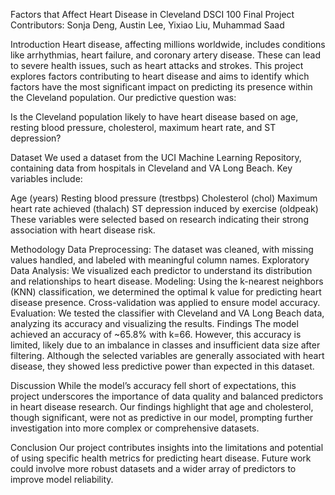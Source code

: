 Factors that Affect Heart Disease in Cleveland
DSCI 100 Final Project
Contributors: Sonja Deng, Austin Lee, Yixiao Liu, Muhammad Saad

Introduction
Heart disease, affecting millions worldwide, includes conditions like arrhythmias, heart failure, and coronary artery disease. These can lead to severe health issues, such as heart attacks and strokes. This project explores factors contributing to heart disease and aims to identify which factors have the most significant impact on predicting its presence within the Cleveland population. Our predictive question was:

Is the Cleveland population likely to have heart disease based on age, resting blood pressure, cholesterol, maximum heart rate, and ST depression?

Dataset
We used a dataset from the UCI Machine Learning Repository, containing data from hospitals in Cleveland and VA Long Beach. Key variables include:

Age (years)
Resting blood pressure (trestbps)
Cholesterol (chol)
Maximum heart rate achieved (thalach)
ST depression induced by exercise (oldpeak)
These variables were selected based on research indicating their strong association with heart disease risk.

Methodology
Data Preprocessing: The dataset was cleaned, with missing values handled, and labeled with meaningful column names.
Exploratory Data Analysis: We visualized each predictor to understand its distribution and relationships to heart disease.
Modeling: Using the k-nearest neighbors (KNN) classification, we determined the optimal k value for predicting heart disease presence. Cross-validation was applied to ensure model accuracy.
Evaluation: We tested the classifier with Cleveland and VA Long Beach data, analyzing its accuracy and visualizing the results.
Findings
The model achieved an accuracy of ~65.8% with k=66. However, this accuracy is limited, likely due to an imbalance in classes and insufficient data size after filtering. Although the selected variables are generally associated with heart disease, they showed less predictive power than expected in this dataset.

Discussion
While the model’s accuracy fell short of expectations, this project underscores the importance of data quality and balanced predictors in heart disease research. Our findings highlight that age and cholesterol, though significant, were not as predictive in our model, prompting further investigation into more complex or comprehensive datasets.

Conclusion
Our project contributes insights into the limitations and potential of using specific health metrics for predicting heart disease. Future work could involve more robust datasets and a wider array of predictors to improve model reliability.
